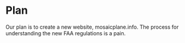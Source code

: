 # Plan

Our plan is to create a new website, mosaicplane.info. The process for understanding the new FAA regulations is a pain. 